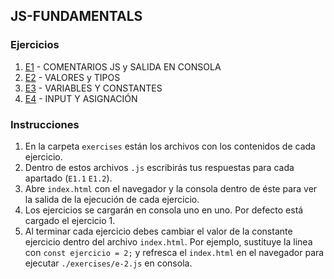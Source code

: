 ## JS-FUNDAMENTALS

### Ejercicios

1. [E1](exercises/e-1.js) - COMENTARIOS JS y SALIDA EN CONSOLA
2. [E2](exercises/e-2.js) - VALORES y TIPOS
3. [E3](exercises/e-3.js) - VARIABLES Y CONSTANTES
4. [E4](exercises/e-4.js) - INPUT Y ASIGNACIÓN

### Instrucciones

1. En la carpeta `exercises` están los archivos con los contenidos de cada ejercicio.
2. Dentro de estos archivos `.js` escribirás tus respuestas para cada apartado (`E1.1` `E1.2`).
3. Abre `index.html` con el navegador y la consola dentro de éste para ver la salida de la ejecución de cada ejercicio.
4. Los ejercicios se cargarán en consola uno en uno. Por defecto está cargado el ejercicio 1.
5. Al terminar cada ejercicio debes cambiar el valor de la constante ejercicio dentro del archivo `index.html`. Por ejemplo, sustituye la linea con `const ejercicio = 2;` y refresca el `index.html` en el navegador para ejecutar `./exercises/e-2.js` en consola.
